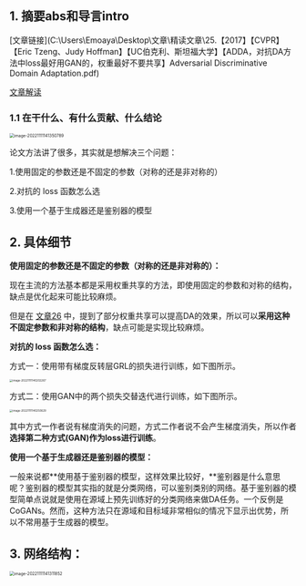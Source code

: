 ## 1. 摘要abs和导言intro

[文章链接](C:\Users\Emoaya\Desktop\文章\精读文章\25.【2017】【CVPR】【Eric Tzeng、Judy Hoffman】【UC伯克利、斯坦福大学】【ADDA，对抗DA方法中loss最好用GAN的，权重最好不要共享】Adversarial Discriminative Domain Adaptation.pdf)

[文章解读](https://zhuanlan.zhihu.com/p/67065333)

### 1.1 在干什么、有什么贡献、什么结论

<img src="D:\markdown file\截图\image-20221111141350789.png" alt="image-20221111141350789" style="zoom: 50%;" />

论文方法讲了很多，其实就是想解决三个问题：

1.使用固定的参数还是不固定的参数（对称的还是非对称的）

2.对抗的 loss 函数怎么选

3.使用一个基于生成器还是鉴别器的模型

## 2. 具体细节

**使用固定的参数还是不固定的参数（对称的还是非对称的）：**

现在主流的方法基本都是采用权重共享的方法，即使用固定的参数和对称的结构，缺点是优化起来可能比较麻烦。

但是在 [文章26](..) 中，提到了部分权重共享可以提高DA的效果，所以可以**采用这种不固定参数和非对称的结构**，缺点可能是实现比较麻烦。

**对抗的 loss 函数怎么选：**

方式一：使用带有梯度反转层GRL的损失进行训练，如下图所示。

<img src="D:\markdown file\截图\image-20221111140202267.png" alt="image-20221111140202267" style="zoom:33%;" />

方式二：使用GAN中的两个损失交替迭代进行训练，如下图所示。

<img src="D:\markdown file\截图\image-20221111140250629.png" alt="image-20221111140250629" style="zoom:33%;" />

其中方式一作者说有梯度消失的问题，方式二作者说不会产生梯度消失，所以作者**选择第二种方式(GAN)作为loss进行训练**。

**使用一个基于生成器还是鉴别器的模型：**

一般来说都**使用基于鉴别器的模型，这样效果比较好，**鉴别器是什么意思呢？鉴别器的模型其实指的就是分类网络，可以鉴别类别的网络。基于鉴别器的模型简单点说就是使用在源域上预先训练好的分类网络来做DA任务。一个反例是CoGANs。然而，这种方法只在源域和目标域非常相似的情况下显示出优势，所以不常用基于生成器的模型。

## 3. 网络结构：

<img src="D:\markdown file\截图\image-20221111141311852.png" alt="image-20221111141311852" style="zoom:50%;" />
